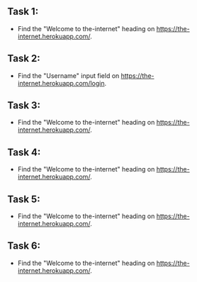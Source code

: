## Task 1: 
* Find the "Welcome to the-internet" heading on https://the-internet.herokuapp.com/.
## Task 2: 
* Find the "Username" input field on https://the-internet.herokuapp.com/login.
## Task 3: 
* Find the "Welcome to the-internet" heading on https://the-internet.herokuapp.com/.
## Task 4: 
* Find the "Welcome to the-internet" heading on https://the-internet.herokuapp.com/.
## Task 5: 
* Find the "Welcome to the-internet" heading on https://the-internet.herokuapp.com/.
## Task 6: 
* Find the "Welcome to the-internet" heading on https://the-internet.herokuapp.com/.


